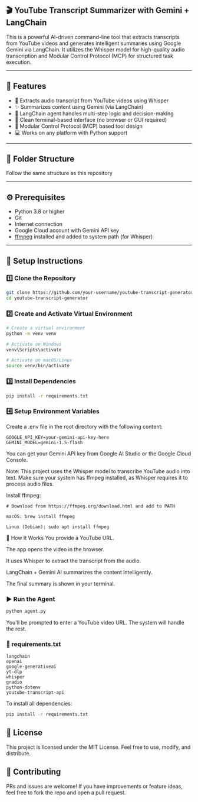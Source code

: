 ## 🎬 YouTube Transcript Summarizer with Gemini + LangChain

This is a powerful AI-driven command-line tool that extracts transcripts from YouTube videos and generates intelligent summaries using Google Gemini via LangChain. It utilizes the Whisper model for high-quality audio transcription and Modular Control Protocol (MCP) for structured task execution.

---

## 🚀 Features

- 🎥 Extracts audio transcript from YouTube videos using Whisper
- ✨ Summarizes content using Gemini (via LangChain)
- 🧠 LangChain agent handles multi-step logic and decision-making
- 💬 Clean terminal-based interface (no browser or GUI required)
- 🧩 Modular Control Protocol (MCP) based tool design
- 💻 Works on any platform with Python support

---

## 📁 Folder Structure

Follow the same structure as this repository

---

## ⚙️ Prerequisites

- Python 3.8 or higher
- Git
- Internet connection
- Google Cloud account with Gemini API key
- [ffmpeg](https://ffmpeg.org/download.html) installed and added to system path (for Whisper)

---

## 🧪 Setup Instructions

### 1️⃣ Clone the Repository

```bash
git clone https://github.com/your-username/youtube-transcript-generator.git
cd youtube-transcript-generator
```
### 2️⃣ Create and Activate Virtual Environment
```bash
# Create a virtual environment
python -m venv venv

# Activate on Windows
venv\Scripts\activate

# Activate on macOS/Linux
source venv/bin/activate
```
### 3️⃣ Install Dependencies
```bash
pip install -r requirements.txt
```
### 4️⃣ Setup Environment Variables
Create a .env file in the root directory with the following content:

```env
GOOGLE_API_KEY=your-gemini-api-key-here
GEMINI_MODEL=gemini-1.5-flash
```
You can get your Gemini API key from Google AI Studio or the Google Cloud Console.

Note: This project uses the Whisper model to transcribe YouTube audio into text. Make sure your system has ffmpeg installed, as Whisper requires it to process audio files.

Install ffmpeg:
```
# Download from https://ffmpeg.org/download.html and add to PATH

macOS: brew install ffmpeg

Linux (Debian): sudo apt install ffmpeg
```

🧠 How It Works
You provide a YouTube URL.

The app opens the video in the browser.

It uses Whisper to extract the transcript from the audio.

LangChain + Gemini AI summarizes the content intelligently.

The final summary is shown in your terminal.

### ▶️ Run the Agent
```bash
python agent.py
```
You'll be prompted to enter a YouTube video URL. The system will handle the rest.


### 🧾 requirements.txt
```
langchain
openai
google-generativeai
yt-dlp
whisper
gradio
python-dotenv
youtube-transcript-api

```

To install all dependencies:

```bash
pip install -r requirements.txt
```

## 📄 License

This project is licensed under the MIT License. Feel free to use, modify, and distribute.

## 🙌 Contributing

PRs and issues are welcome! If you have improvements or feature ideas, feel free to fork the repo and open a pull request.
